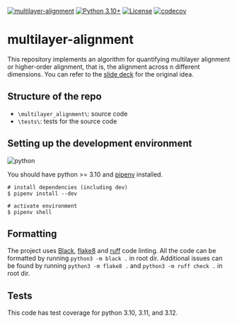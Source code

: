 [![multilayer-alignment](https://github.com/letiziaia/multilayer-alignment/actions/workflows/validate.yml/badge.svg)](https://github.com/letiziaia/multilayer-alignment/actions/workflows/validate.yml)
[![Python 3.10+](https://img.shields.io/badge/python-3.10+-blue.svg)](https://www.python.org/downloads/release/python-3100/)
[![License](https://img.shields.io/badge/License-Apache_2.0-blue.svg)](https://github.com/letiziaia/multilayer-alignment/blob/main/LICENSE)
[![codecov](https://codecov.io/gh/letiziaia/multilayer-alignment/graph/badge.svg?token=KSXP8K5A8S)](https://codecov.io/gh/letiziaia/multilayer-alignment)

# multilayer-alignment

This repository implements an algorithm for quantifying multilayer alignment or higher-order alignment, that is, the alignment across n different dimensions. You can refer to the [slide deck](https://docs.google.com/presentation/d/1HMEE5kOwwJPLBmAgycKIMSWRx0eCxd3RtSxVR1Jdczw/) for the original idea.

## Structure of the repo

- `\multilayer_alignment\`: source code
- `\tests\`: tests for the source code

## Setting up the development environment

![python](https://img.shields.io/badge/Python-FFD43B?style=for-the-badge&logo=python&logoColor=blue)

You should have python >= 3.10 and [pipenv](https://github.com/pypa/pipenv#installation) installed.

```shell
# install dependencies (including dev)
$ pipenv install --dev

# activate environment
$ pipenv shell
```

## Formatting

The project uses [Black](https://black.readthedocs.io/en/stable/index.html), [flake8](https://flake8.pycqa.org/en/latest/) and [ruff](https://docs.astral.sh/ruff/) code linting.
All the code can be formatted by running `python3 -m black .` in root dir.
Additional issues can be found by running `python3 -m flake8 .` and `python3 -m ruff check .` in root dir.

## Tests

This code has test coverage for python 3.10, 3.11, and 3.12.
